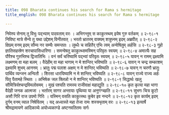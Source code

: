 ```yaml
---
title: 098 Bharata continues his search for Rama s hermitage
title_english: 098 Bharata continues his search for Rama s hermitage

---
```

<div class="audioEmbed"  caption="श्रीराम-हरिसीताराममूर्ति-घनपाठिभ्यां वचनम्" src="https://archive.org/download/Ramayana-recitation-Sriram-harisItArAmamUrti-Ghanapaati-v2/Kanda_2/Kanda_2_AYK-098-Rama_Shrama_Gamanam.mp3"></div>
निवेश्य सेनाम् तु विभुः पद्भ्याम् पादवताम् वरः ।  
अभिगन्तुम् स काकुत्स्थम् इयेष गुरु वर्तकम् ॥ २-९८-१  
निविष्ट मात्रे सैन्ये तु यथा उद्देशम् विनीतवत् ।  
भरतो भ्रातरम् वाक्यम् शत्रुघ्नम् इदम् अब्रवीत् ॥ २-९८-२  
क्षिप्रम् वनम् इदम् सौम्य नर सम्घैः समन्ततः ।  
लुब्धैः च सहितैर् एभिः त्वम् अन्वेषितुम् अर्हसि ॥ २-९८-३  
गुहो ज्ञातिसहस्रेण शरचापासिधारिणा ।  
समन्वेषतु काकुत्थ्समस्मिन् परिवृतः स्वयम् ॥ २-९८-४  
अमात्यैः सह पौरैश्च गुरुभिश्च द्विजातिभिः ।  
वनं सर्वं चरिष्यामि पद्भ्यां परिवृतः स्वयम् ॥ २-९८-५  
यावन् न रामम् द्रक्ष्यामि लक्ष्मणम् वा महा बलम् ।  
वैदेहीम् वा महा भागाम् न मे शान्तिर् भविष्यति ॥ २-९८-६  
यावन् न चन्द्र सम्काशम् द्रक्ष्यामि शुभम् आननम् ।  
भ्रातुः पद्म पलाश अक्षम् न मे शान्तिर् भविष्यति ॥ २-९८-७  
यावन् न चरणौ भ्रातुः पार्थिव व्यन्जन अन्वितौ ।  
शिरसा धारयिष्यामि न मे शान्तिर् भविष्यति ॥ २-९८-८  
यावन् राज्ये राज्य अर्हः पितृ पैतामहे स्थितः ।  
अभिषेक जल क्लिन्नो न मे शान्तिर् भविष्यति ॥ २-९८-९  
सिद्धार्थः खलु सौमित्रिर्यश्चन्द्रविमलोवमम् ।  
मुखं पश्यति रामस्य राजीवाक्षं महाद्युति ॥ २-९८-१०  
कृत कृत्या महा भागा वैदेही जनक आत्मजा ।  
भर्तारम् सागर अन्तायाः पृथिव्या या अनुगग्च्छति ॥ २-९८-११  
सुभगः चित्र कूटो असौ गिरि राज उपमो गिरिः ।  
यस्मिन् वसति काकुत्स्थः कुबेर इव नन्दने ॥ २-९८-१२  
कृत कार्यम् इदम् दुर्गम् वनम् व्याल निषेवितम् ।  
यद् अध्यास्ते महा तेजा रामः शस्त्रभृताम् वरः ॥ २-९८-१३  
इत्यार्षे श्रीमद्रामायणे आदिकाव्ये अयोध्यकाण्डे अष्टनवतितमः सर्गः